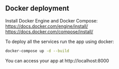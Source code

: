 ## Docker deployment

Install Docker Engine and Docker Compose:
https://docs.docker.com/engine/install/
https://docs.docker.com/compose/install/

To deploy all the services run the app using docker:

```sh
docker-compose up -d --build
```

You can access your app at http://localhost:8000

